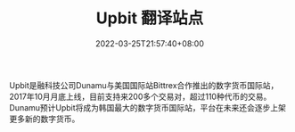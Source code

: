 ﻿---
weight: 
title: "Upbit 翻译站点"
description: "Upbit可视为是韩国B网，是韩国金融科技公司Dunamu与美国国际站Bittrex合作推出的数字货币国际站，目前支持200多个交易对，超过110种代币的交易"
date: 2022-03-25T21:57:40+08:00
lastmod: 2022-03-25T16:45:40+08:00
draft: false
authors: ["Metabd"]
featuredImage: "upbit.webp"
link: ""
tags: ["交易所","Upbit 翻译站点"]
categories: ["navigation"]
navigation: ["交易所"]
lightgallery: true
toc: true
pinned: false
recommend: false
recommend1: false
---
Upbit是融科技公司Dunamu与美国国际站Bittrex合作推出的数字货币国际站，2017年10月月底上线，目前支持来200多个交易对，超过110种代币的交易。Dunamu预计Upbit将成为韩国最大的数字货币国际站，平台在未来还会逐步上架更多新的数字货币。

